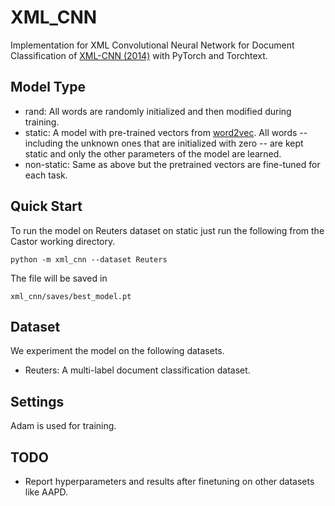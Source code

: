 # XML_CNN

Implementation for XML Convolutional Neural Network for Document Classification of [XML-CNN (2014)](http://nyc.lti.cs.cmu.edu/yiming/Publications/jliu-sigir17.pdf) with PyTorch and Torchtext.

## Model Type

- rand: All words are randomly initialized and then modified during training.
- static: A model with pre-trained vectors from [word2vec](https://code.google.com/archive/p/word2vec/). All words -- including the unknown ones that are initialized with zero -- are kept static and only the other parameters of the model are learned.
- non-static: Same as above but the pretrained vectors are fine-tuned for each task.

## Quick Start

To run the model on Reuters dataset on static just run the following from the Castor working directory.

```
python -m xml_cnn --dataset Reuters
```

The file will be saved in

```
xml_cnn/saves/best_model.pt
```



## Dataset

We experiment the model on the following datasets.

- Reuters: A multi-label document classification dataset. 

## Settings

Adam is used for training.


## TODO

- Report hyperparameters and results after finetuning on other datasets like AAPD.
